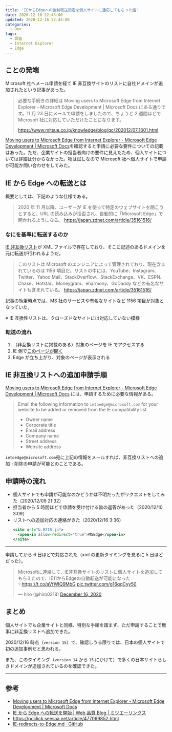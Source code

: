 ```yaml
---
title: 'IEからEdgeへの強制転送設定を個人サイトに適応してもらった話'
date: 2020-12-16 22:43:00
updated: 2020-12-16 22:43:00
categories:
  - Dev
tags:
  - 調査
  - Internet Explorer
  - Edge
---
```


## ことの発端

Microsoft 社へメール申請を経て IE 非互換サイトのリストに自社ドメインが追加されたという記事があった。

> 必要な手続きの詳細は Moving users to Microsoft Edge from Internet Explorer - Microsoft Edge Development | Microsoft Docs にある通りです。11 月 23 日にメールで申請をしましたので、ちょうど 2 週間ほどで Microsoft 社に対応していただけたことになります。
>
> https://www.mitsue.co.jp/knowledge/blog/qc/202012/07_1601.html

[Moving users to Microsoft Edge from Internet Explorer - Microsoft Edge Development | Microsoft Docs](https://docs.microsoft.com/en-us/microsoft-edge/web-platform/ie-to-microsoft-edge-redirection)を確認すると申請に必要な要件についての記載はあった。ただ、企業サイトの担当者向けの要件に見えたため、個人サイトについては詳細は分からなかった。物は試しなので Microsoft 社へ個人サイトで申請が可能か問い合わせをしてみた。

## IE から Edge への転送とは

概要としては、下記のような仕様である。

> 2020 年 11 月以降、ユーザーが IE を使って特定のウェブサイトを開こうとすると、URL の読み込みが拒否され、自動的に「Microsoft Edge」で開かれるようになる。
> https://japan.zdnet.com/article/35161516/

### なにを基準に転送するのか

[IE 非互換リスト](https://edge.microsoft.com/neededge/v1)が XML ファイルで存在しており、そこに記述のあるドメインを元に転送が行われるようだ。

> このリストは Microsoft のエンジニアによって管理されており、現在含まれているのは 1156 項目だ。リストの中には、YouTube、Instagram、Twitter、Yahoo Mail、StackOverflow、StackExchange、VK、ESPN、Chase、Hotstar、Moneygram、eharmony、GoDaddy などの有名なサイトも含まれている。
> https://japan.zdnet.com/article/35161516/

記事の執筆時点では、MS 社のサービスや有名なサイトなど 1156 項目が対象となっていた。

※ IE 互換性リストは、クローズドなサイトには対応していない模様

### 転送の流れ

1. （非互換リストに掲載のある）対象のページを IE でアクセスする
2. IE 側で[このページが開く](https://support.microsoft.com/en-gb/office/the-website-you-were-trying-to-reach-doesn-t-work-with-internet-explorer-8f5fc675-cd47-414c-9535-12821ddfc554)
3. Edge が立ち上がり、対象のページが表示される

## IE 非互換リストへの追加申請手順

[Moving users to Microsoft Edge from Internet Explorer - Microsoft Edge Development | Microsoft Docs](https://docs.microsoft.com/en-us/microsoft-edge/web-platform/ie-to-microsoft-edge-redirection) には、申請するために必要な情報がある。

> Email the following information to `ietoedge@microsoft.com` for your website to be added or removed from the IE compatibility list.
>
> - Owner name
> - Corporate title
> - Email address
> - Company name
> - Street address
> - Website address

`ietoedge@microsoft.com`宛に上記の情報をメールすれば、非互換リストへの追加・削除の申請が可能とのことである。

## 申請時の流れ

- 個人サイトでも申請が可能なのかどうかは不明だったがリクエストをしてみた（2020/12/09 21:32）
- 担当者から 5 時間ほどで申請を受け付ける旨の返答があった（2020/12/10 3:09）
- リストへの追加対応の連絡がきた（2020/12/16 3:36）
  ```xml
  <site url="b.0218.jp">
    <open-in allow-redirect="true">MSEdge</open-in>
  </site>
  ```

---

申請してから 6 日ほどで対応された（xml の更新タイミングを見るに 5 日ほどだった）。

<blockquote class="twitter-tweet"><p lang="ja" dir="ltr">Microsoftに連絡して、IE非互換サイトのリストに個人サイトを追加してもらえたので、IE11からEdgeの自動転送が可能になった✨<a href="https://t.co/aVfWIQ9MbG">https://t.co/aVfWIQ9MbG</a> <a href="https://t.co/g16qqCyy50">pic.twitter.com/g16qqCyy50</a></p>&mdash; hiro (@hiro0218) <a href="https://twitter.com/hiro0218/status/1339005100652601344?ref_src=twsrc%5Etfw">December 16, 2020</a></blockquote>

## まとめ

個人サイトでも企業サイトと同様、特別な手順を踏まず、ただ申請することで無事に非互換リストへ追加できた。

2020/12/16 時点（`version 15`）で、確認しうる限りでは、日本の個人サイトで初の追加事例だと思われる。

また、このタイミング（`version 14` から `15` にかけて）で多くの日本サイトらしきドメインが追加されているのを確認できた。

---

## 参考

- [Moving users to Microsoft Edge from Internet Explorer - Microsoft Edge Development | Microsoft Docs](https://docs.microsoft.com/en-us/microsoft-edge/web-platform/ie-to-microsoft-edge-redirection)
- [IE から Edge への転送を開始 | Web 品質 Blog | ミツエーリンクス](https://www.mitsue.co.jp/knowledge/blog/qc/202012/07_1601.html)
- https://pcclick.seesaa.net/article/477069852.html
- [IE-redirects-to-Edge.md · GitHub](https://gist.github.com/manabuyasuda/1ea766c6751faa017436dc6aa949bf90)
